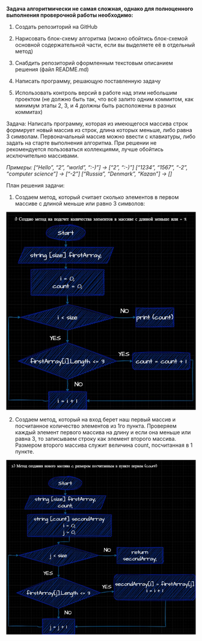 **Задача алгоритмически не самая сложная, однако для полноценного выполнения проверочной работы необходимо:**

1. Создать репозиторий на GitHub

2. Нарисовать блок-схему алгоритма (можно обойтись блок-схемой основной содержательной части, если вы выделяете её в отдельный метод)

3. Снабдить репозиторий оформленным текстовым описанием решения (файл README.md)

4. Написать программу, решающую поставленную задачу

5. Использовать контроль версий в работе над этим небольшим проектом (не должно быть так, что всё залито одним коммитом, как минимум этапы 2, 3, и 4 должны быть расположены в разных коммитах)

Задача: Написать программу, которая из имеющегося массива строк формирует новый массив из строк, длина которых меньше, либо равна 3 символам. Первоначальный массив можно ввести с клавиатуры, либо задать на старте выполнения алгоритма. При решении не рекомендуется пользоваться коллекциями, лучше обойтись исключительно массивами.

*Примеры:
[“Hello”, “2”, “world”, “:-)”] → [“2”, “:-)”]
[“1234”, “1567”, “-2”, “computer science”] → [“-2”]
[“Russia”, “Denmark”, “Kazan”] → []*


План решения задачи:

1. Создаем метод, который считает сколько элементов в первом массиве с длиной меньше или равно 3 символов:

![Тут должна быть схема](scheme1.jpg)

2. Создаем метод, который на вход берет наш первый массив и посчитанное количество элементов из 1го пункта. Проверяем каждый элемент первого массива на длину и если она меньше или равна 3, то записываем строку как элемент второго массива. Размером второго массива служит величина count, посчитанная в 1 пункте.

![Тут должна быть схема](scheme2.jpg)


